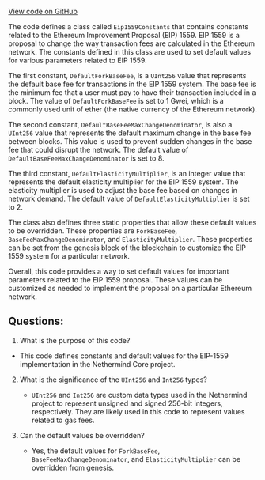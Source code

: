 [View code on GitHub](https://github.com/nethermindeth/nethermind/Nethermind.Core/Eip1559Constants.cs)

The code defines a class called `Eip1559Constants` that contains constants related to the Ethereum Improvement Proposal (EIP) 1559. EIP 1559 is a proposal to change the way transaction fees are calculated in the Ethereum network. The constants defined in this class are used to set default values for various parameters related to EIP 1559.

The first constant, `DefaultForkBaseFee`, is a `UInt256` value that represents the default base fee for transactions in the EIP 1559 system. The base fee is the minimum fee that a user must pay to have their transaction included in a block. The value of `DefaultForkBaseFee` is set to 1 Gwei, which is a commonly used unit of ether (the native currency of the Ethereum network).

The second constant, `DefaultBaseFeeMaxChangeDenominator`, is also a `UInt256` value that represents the default maximum change in the base fee between blocks. This value is used to prevent sudden changes in the base fee that could disrupt the network. The default value of `DefaultBaseFeeMaxChangeDenominator` is set to 8.

The third constant, `DefaultElasticityMultiplier`, is an integer value that represents the default elasticity multiplier for the EIP 1559 system. The elasticity multiplier is used to adjust the base fee based on changes in network demand. The default value of `DefaultElasticityMultiplier` is set to 2.

The class also defines three static properties that allow these default values to be overridden. These properties are `ForkBaseFee`, `BaseFeeMaxChangeDenominator`, and `ElasticityMultiplier`. These properties can be set from the genesis block of the blockchain to customize the EIP 1559 system for a particular network.

Overall, this code provides a way to set default values for important parameters related to the EIP 1559 proposal. These values can be customized as needed to implement the proposal on a particular Ethereum network.
## Questions: 
 1. What is the purpose of this code?
   - This code defines constants and default values for the EIP-1559 implementation in the Nethermind Core project.

2. What is the significance of the `UInt256` and `Int256` types?
   - `UInt256` and `Int256` are custom data types used in the Nethermind project to represent unsigned and signed 256-bit integers, respectively. They are likely used in this code to represent values related to gas fees.

3. Can the default values be overridden?
   - Yes, the default values for `ForkBaseFee`, `BaseFeeMaxChangeDenominator`, and `ElasticityMultiplier` can be overridden from genesis.